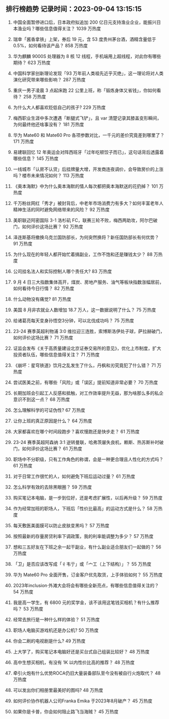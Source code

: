 
## 排行榜趋势 记录时间：2023-09-04 13:15:15
  
  1. 中国全面暂停进口后，日本政府拟追加 200 亿日元支持渔业企业，能振兴日本渔业吗？哪些信息值得关注？ 1039 万热度
    
  2. 瑞幸「酱香拿铁」上架，券后 19 元，含 53 度贵州茅台酒，酒精含量低于 0.5%，如何看待该产品？ 858 万热度
    
  3. 华为麒麟 9000S 处理器为 8 核 12 线程，手机端用上超线程，对此你有哪些期待？ 623 万热度
    
  4. 中国科学家创新理论发现「93 万年前人类祖先近乎灭绝」，这一理论将对人类演化研究带来哪些影响？ 287 万热度
    
  5. 重庆一男子凌晨 3 点起床跑 22 公里上班，称「锻炼身体又省钱」，你如何看待？ 258 万热度
    
  6. 为什么大人都喜欢贬低自己的孩子? 229 万热度
    
  7. 梅西职业生涯中多次遭遇「断腿式飞铲」，且 var 清楚记录其膝盖变形瞬间，为何最终他还啥事没有？ 181 万热度
    
  8. 华为 Mate60 和 Mate60 Pro 各项参数对比，一千元的差价究竟差到哪里了？ 171 万热度
    
  9. 易建联回忆 12 年奥运会对阵西班牙「过年吃顿饺子而已」，这句话背后透露着哪些信息？ 145 万热度
    
  10. 一线城市「认房不认贷」后挂牌量大增，开发商连夜调价，会导致房价的上涨吗？楼市未来情况如何？ 113 万热度
    
  11. 《奥本海默》中为什么奥本海默的情人每次都把奥本海默送的花扔掉？ 101 万热度
    
  12. 千万粉丝网红「秀才」被封背后，中老年市场消费力有多大？如何丰富老年人精神生活的同时避免网络带来的风险？ 92 万热度
    
  13. 美职联迈阿密国际 3-1 洛杉矶 FC，联赛三轮不败，梅西两助攻，阿尔巴破门，如何评价这场比赛？ 92 万热度
    
  14. 泽连斯基将撤换乌克兰国防部长，为何突然换将？新任国防部长有何优势？ 91 万热度
    
  15. 为什么现在的年轻人都开始忙着搞副业，工作不饱和还是赚钱太少？ 88 万热度
    
  16. 公司挂名法人和实际控制人哪个责任大? 83 万热度
    
  17. 9 月 4 日三大指数集体高开，煤炭、房地产服务、油气等板块指数涨幅居前，如何看待今日行情？ 82 万热度
    
  18. 什么动物没有痛觉? 81 万热度
    
  19. 美国 8 月非农就业人数增加 18.7 万人，这一数据说明了什么？ 75 万热度
    
  20. 给诸葛亮每天变身孙悟空3分钟，可以北伐成功吗？ 75 万热度
    
  21. 23-24 赛季英超利物浦 3:0 维拉迎三连胜，索博斯洛伊处子球，萨拉赫破门，如何评价这场比赛？ 71 万热度
    
  22. 证监会发布《关于高质量建设北京证券交易所的意见》，优化上市制度，扩大投资者队伍，哪些信息值得关注？ 71 万热度
    
  23. 《崩坏：星穹铁道》饮月之乱发生了什么，丹枫和刃究竟犯了什么错？ 71 万热度
    
  24. 尝试医美之前，有哪些「风险」或「误区」提前知道非常必要？ 70 万热度
    
  25. 长期加班会引起工人反感和抵触，对工作效率提升无益，那为啥那么多的私企意识不到这一点？ 68 万热度
    
  26. 怎么理解科学的可证伪性? 67 万热度
    
  27. 让你上班的真正原因是什么？ 64 万热度
    
  28. 大家都喜欢在哪个时间段跑步？喜欢慢跑还是快步走？ 61 万热度
    
  29. 23-24 赛季英超阿森纳 3:1 逆转曼联，哈弗茨屡失良机，赖斯、热苏斯补时破门，如何评价这场比赛？ 61 万热度
    
  30. 职场中不分职级，只有工作角色的称谓，会是一种更合理且人性化的方式吗？ 61 万热度
    
  31. 对于日常工作很忙的人，如何避免下班后运动过量？ 61 万热度
    
  32. 怎么科学有效的去除黑眼圈？ 59 万热度
    
  33. 购买笔记本电脑，是一步到位好，还是考虑扩展性，以后再升级？ 59 万热度
    
  34. 作为经常加班的职场人，下班后「性价比最高」的运动方式是什么？ 58 万热度
    
  35. 每天敷医美面膜可以防止皮肤变黑吗？ 57 万热度
    
  36. 按照最新的存量房贷利率下调政策，我的利率能调整为多少？ 57 万热度
    
  37. 想和三五好友在下班之余一起干副业，有什么副业适合朋友们一起做的？ 56 万热度
    
  38. 「卫」是否应该改写成「彳韦亍」或「宀工（上下结构）」？ 55 万热度
    
  39. 华为 Mate60 Pro 全面开售，订金客户优先取货，上手体验如何？ 55 万热度
    
  40. 2023年inclusion·外滩大会将会有哪些全新亮点，有哪些信息值得关注的？ 54 万热度
    
  41. 我是高一学生，有 6800 元的奖学金，该不该用这笔钱买相机？有什么推荐吗？ 53 万热度
    
  42. 经常去旅行是一种什么样的体验？ 51 万热度
    
  43. 职场人电脑买游戏机还是办公机? 50 万热度
    
  44. 你会二刷的电视剧是什么? 49 万热度
    
  45. 上大学了，购买笔记本电脑好还是买台式自己组装比较好？ 48 万热度
    
  46. 高中生想买相机，有没有 1K 以内性价比高的推荐？ 48 万热度
    
  47. 牵引火炮有什么优势ROCA仍旧大量装备部队至今没有被自行火炮取代？ 48 万热度
    
  48. 可以发出你们相册里最美好的图吗? 48 万热度
    
  49. 如何评价协作机器人公司Franka Emika 于2023年8月破产？ 45 万热度
    
  50. 如果你是卡普，你会如何阻止路飞当海贼？ 45 万热度
    
